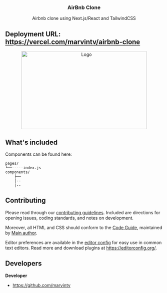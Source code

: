 <p align="center">
  

  <h3 align="center">AirBnb Clone</h3>

  <p align="center">
    Airbnb clone using Next.js/React and TailwindCSS
    <br>

  </p>
</p>

## Deployment URL: https://vercel.com/marvintv/airbnb-clone

<p align="center">
    <img src="https://i.imgur.com/J7u3Kbk.png" alt="Logo" width=400 height=250>
</p>


## What's included

Components can be found here:

```
pages/
└──-----index.js
components/
    ├── 
    |--
    |--
```


## Contributing

Please read through our [contributing guidelines](https://reponame/blob/master/CONTRIBUTING.md). Included are directions for opening issues, coding standards, and notes on development.

Moreover, all HTML and CSS should conform to the [Code Guide](https://github.com/mdo/code-guide), maintained by [Main author](https://github.com/usernamemainauthor).

Editor preferences are available in the [editor config](https://reponame/blob/master/.editorconfig) for easy use in common text editors. Read more and download plugins at <https://editorconfig.org/>.

## Developers

**Developer**

- <https://github.com/marvintv>

